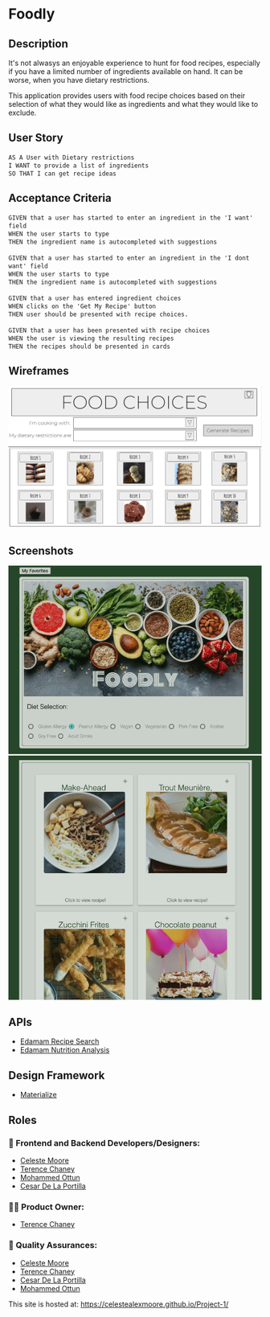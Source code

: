 # Foodly

## Description

It's not alwasys an enjoyable experience to hunt for food recipes, especially if you have a limited number of ingredients available on hand. It can be worse, when you have dietary restrictions.

This application provides users with food recipe choices based on their selection of what they would like as ingredients and what they would like to exclude.

## User Story

    AS A User with Dietary restrictions
    I WANT to provide a list of ingredients
    SO THAT I can get recipe ideas


## Acceptance Criteria

    GIVEN that a user has started to enter an ingredient in the 'I want' field
    WHEN the user starts to type
    THEN the ingredient name is autocompleted with suggestions
    
    GIVEN that a user has started to enter an ingredient in the 'I dont want' field
    WHEN the user starts to type
    THEN the ingredient name is autocompleted with suggestions
    
    GIVEN that a user has entered ingredient choices
    WHEN clicks on the 'Get My Recipe' button
    THEN user should be presented with recipe choices.
    
    GIVEN that a user has been presented with recipe choices
    WHEN the user is viewing the resulting recipes 
    THEN the recipes should be presented in cards

## Wireframes
![project wireframe](./Assets/Wireframing-Project-1.png) 

## Screenshots
![project wireframe](./Assets/Screen-Shot-1.png) 
![project wireframe](./Assets/Screen-Shot-2.png) 


## APIs
* [Edamam Recipe Search](https://developer.edamam.com/edamam-docs-recipe-api)
* [Edamam Nutrition Analysis](https://developer.edamam.com/edamam-docs-nutrition-api)

## Design Framework 
* [Materialize](https://materializecss.com/)

## Roles
### 🎨 Frontend and Backend Developers/Designers: 
* [Celeste Moore](https://github.com/celestealexmoore)
* [Terence Chaney](https://github.com/tchaney0327)
* [Mohammed Ottun]() 
* [Cesar De La Portilla](https://github.com/DLP713)
### 👨‍💼  Product Owner: 
* [Terence Chaney](https://github.com/tchaney0327)
### 🥸  Quality Assurances: 
* [Celeste Moore](https://github.com/celestealexmoore)
* [Terence Chaney](https://github.com/tchaney0327)
* [Cesar De La Portilla](https://github.com/DLP713)
* [Mohammed Ottun](https://github.com/MohammedOttun)

This site is hosted at:  https://celestealexmoore.github.io/Project-1/
